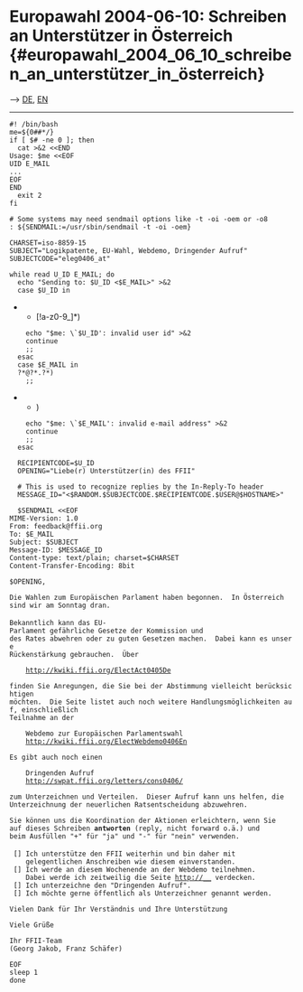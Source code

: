 # Europawahl 2004-06-10: Schreiben an Unterstützer in Österreich {#europawahl_2004_06_10_schreiben_an_unterstützer_in_österreich}

\--\> [ DE](FeedbackDe040610De "wikilink"), [
EN](Feedback040610En "wikilink")

------------------------------------------------------------------------

`#! /bin/bash`\
`me=${0##*/}`\
`if [ $# -ne 0 ]; then`\
`  cat >&2 <<END`\
`Usage: $me <<EOF`\
`UID E_MAIL`\
`...`\
`EOF`\
`END`\
`  exit 2`\
`fi`

`# Some systems may need sendmail options like -t -oi -oem or -o8`\
`: ${SENDMAIL:=/usr/sbin/sendmail -t -oi -oem}`

`CHARSET=iso-8859-15`\
`SUBJECT="Logikpatente, EU-Wahl, Webdemo, Dringender Aufruf"`\
`SUBJECTCODE="eleg0406_at"`

`while read U_ID E_MAIL; do`\
`  echo "Sending to: $U_ID <$E_MAIL>" >&2`\
`  case $U_ID in`

-   -   \[!a-z0-9\_\]\*)

``     echo "$me: \`$U_ID': invalid user id" >&2 ``\
`    continue`\
`    ;;`\
`  esac`\
`  case $E_MAIL in`\
`  ?*@?*.?*)`\
`    ;;`

-   -   )

``     echo "$me: \`$E_MAIL': invalid e-mail address" >&2 ``\
`    continue`\
`    ;;`\
`  esac`

`  RECIPIENTCODE=$U_ID`\
`  OPENING="Liebe(r) Unterstützer(in) des FFII"`

`  # This is used to recognize replies by the In-Reply-To header`\
`  MESSAGE_ID="<$RANDOM.$SUBJECTCODE.$RECIPIENTCODE.$USER@$HOSTNAME>"`

`  $SENDMAIL <<EOF`\
`MIME-Version: 1.0`\
`From: feedback@ffii.org`\
`To: $E_MAIL`\
`Subject: $SUBJECT`\
`Message-ID: $MESSAGE_ID`\
`Content-type: text/plain; charset=$CHARSET`\
`Content-Transfer-Encoding: 8bit`

`$OPENING,`

`Die Wahlen zum Europäischen Parlament haben begonnen.  In Österreich`\
`sind wir am Sonntag dran.`\
\
`Bekanntlich kann das EU-Parlament gefährliche Gesetze der Kommission und`\
`des Rates abwehren oder zu guten Gesetzen machen.  Dabei kann es unsere`\
`Rückenstärkung gebrauchen.  Über`

`    `[`http://kwiki.ffii.org/ElectAct0405De`](http://kwiki.ffii.org/ElectAct0405De)

`finden Sie Anregungen, die Sie bei der Abstimmung vielleicht berücksichtigen`\
`möchten.  Die Seite listet auch noch weitere Handlungsmöglichkeiten auf, einschließlich `\
`Teilnahme an der`

`    Webdemo zur Europäischen Parlamentswahl`\
`    `[`http://kwiki.ffii.org/ElectWebdemo0406En`](http://kwiki.ffii.org/ElectWebdemo0406En)

`Es gibt auch noch einen`

`    Dringenden Aufruf`\
`    `[`http://swpat.ffii.org/letters/cons0406/`](http://swpat.ffii.org/letters/cons0406/)

`zum Unterzeichnen und Verteilen.  Dieser Aufruf kann uns helfen, die`\
`Unterzeichnung der neuerlichen Ratsentscheidung abzuwehren.`

`Sie können uns die Koordination der Aktionen erleichtern, wenn Sie`\
`auf dieses Schreiben `**`antworten`**` (reply, nicht forward o.ä.) und`\
`beim Ausfüllen "+" für "ja" und "-" für "nein" verwenden.`\
\
` [] Ich unterstütze den FFII weiterhin und bin daher mit `\
`    gelegentlichen Anschreiben wie diesem einverstanden.`\
` [] Ich werde an diesem Wochenende an der Webdemo teilnehmen.`\
`    Dabei werde ich zeitweilig die Seite `[`http://__`](http:// "wikilink")` verdecken.`\
` [] Ich unterzeichne den "Dringenden Aufruf".`\
` [] Ich möchte gerne öffentlich als Unterzeichner genannt werden.`

`Vielen Dank für Ihr Verständnis und Ihre Unterstützung`

`Viele Grüße`

`Ihr FFII-Team`\
`(Georg Jakob, Franz Schäfer)`

`EOF`\
`sleep 1`\
`done`
